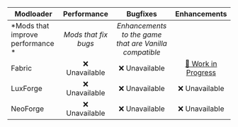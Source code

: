 | Modloader | Performance | Bugfixes | Enhancements |
| --- | :---: | :---: | :---: |
| *Mods that improve performance * | *Mods that fix bugs* | *Enhancements to the game that are Vanilla compatible* |
| Fabric | ❌ Unavailable | ❌ Unavailable | [🚧 Work in Progress](fabric/enhancements.md) |
| LuxForge | ❌ Unavailable | ❌ Unavailable | ❌ Unavailable |
| NeoForge | ❌ Unavailable | ❌ Unavailable | ❌ Unavailable |
